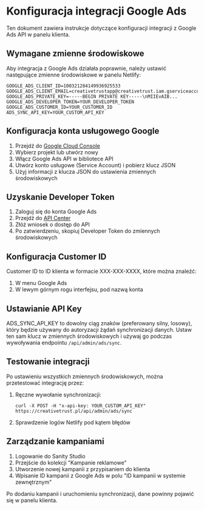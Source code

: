 # Konfiguracja integracji Google Ads

Ten dokument zawiera instrukcje dotyczące konfiguracji integracji z Google Ads API w panelu klienta.

## Wymagane zmienne środowiskowe

Aby integracja z Google Ads działała poprawnie, należy ustawić następujące zmienne środowiskowe w panelu Netlify:

```
GOOGLE_ADS_CLIENT_ID=100321284149936925533
GOOGLE_ADS_CLIENT_EMAIL=creativetrustapp@creativetrust.iam.gserviceaccount.com
GOOGLE_ADS_PRIVATE_KEY=-----BEGIN PRIVATE KEY-----\nMIIEvAIB...
GOOGLE_ADS_DEVELOPER_TOKEN=YOUR_DEVELOPER_TOKEN
GOOGLE_ADS_CUSTOMER_ID=YOUR_CUSTOMER_ID
ADS_SYNC_API_KEY=YOUR_CUSTOM_API_KEY
```

## Konfiguracja konta usługowego Google

1. Przejdź do [Google Cloud Console](https://console.cloud.google.com/)
2. Wybierz projekt lub utwórz nowy
3. Włącz Google Ads API w bibliotece API
4. Utwórz konto usługowe (Service Account) i pobierz klucz JSON
5. Użyj informacji z klucza JSON do ustawienia zmiennych środowiskowych

## Uzyskanie Developer Token

1. Zaloguj się do konta Google Ads
2. Przejdź do [API Center](https://ads.google.com/aw/apicenter)
3. Złóż wniosek o dostęp do API
4. Po zatwierdzeniu, skopiuj Developer Token do zmiennych środowiskowych

## Konfiguracja Customer ID

Customer ID to ID klienta w formacie XXX-XXX-XXXX, które można znaleźć:
1. W menu Google Ads
2. W lewym górnym rogu interfejsu, pod nazwą konta

## Ustawianie API Key

ADS_SYNC_API_KEY to dowolny ciąg znaków (preferowany silny, losowy), który będzie używany do autoryzacji żądań synchronizacji danych. Ustaw ten sam klucz w zmiennych środowiskowych i używaj go podczas wywoływania endpointu `/api/admin/ads/sync`.

## Testowanie integracji

Po ustawieniu wszystkich zmiennych środowiskowych, można przetestować integrację przez:

1. Ręczne wywołanie synchronizacji:
   ```
   curl -X POST -H "x-api-key: YOUR_CUSTOM_API_KEY" https://creativetrust.pl/api/admin/ads/sync
   ```

2. Sprawdzenie logów Netlify pod kątem błędów

## Zarządzanie kampaniami

1. Logowanie do Sanity Studio
2. Przejście do kolekcji "Kampanie reklamowe"
3. Utworzenie nowej kampanii z przypisaniem do klienta
4. Wpisanie ID kampanii z Google Ads w polu "ID kampanii w systemie zewnętrznym"

Po dodaniu kampanii i uruchomieniu synchronizacji, dane powinny pojawić się w panelu klienta.